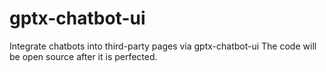 # gptx-chatbot-ui
Integrate chatbots into third-party pages via gptx-chatbot-ui
The code will be open source after it is perfected.
